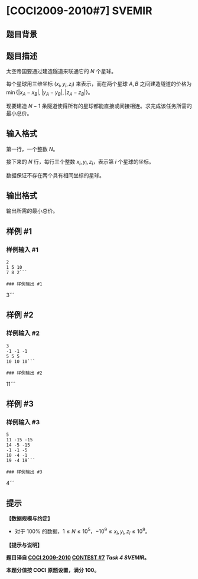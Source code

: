 # [COCI2009-2010#7] SVEMIR

## 题目背景



## 题目描述

太空帝国要通过建造隧道来联通它的 $N$ 个星球。

每个星球用三维坐标 $(x_i,y_i,z_i)$ 来表示，而在两个星球 $A,B$ 之间建造隧道的价格为 $\min\{|x_A-x_B|,|y_A-y_B|,|z_A-z_B|\}$。

现要建造 $N-1$ 条隧道使得所有的星球都能直接或间接相连。求完成该任务所需的最小总价。

## 输入格式

第一行，一个整数 $N$。

接下来的 $N$ 行，每行三个整数 $x_i,y_i,z_i$，表示第 $i$ 个星球的坐标。

数据保证不存在两个具有相同坐标的星球。

## 输出格式

输出所需的最小总价。

## 样例 #1

### 样例输入 #1
```
2
1 5 10
7 8 2```

### 样例输出 #1

```
3```

## 样例 #2

### 样例输入 #2
```
3
-1 -1 -1
5 5 5
10 10 10```

### 样例输出 #2

```
11```

## 样例 #3

### 样例输入 #3
```
5
11 -15 -15
14 -5 -15
-1 -1 -5
10 -4 -1
19 -4 19```

### 样例输出 #3

```
4```

## 提示

**【数据规模与约定】**

- 对于 $100\%$ 的数据，$1 \le N \le 10^5$，$-10^9 \le x_i,y_i,z_i \le 10^9$。

**【提示与说明】**

**题目译自 [COCI 2009-2010](https://hsin.hr/coci/archive/2009_2010/) [CONTEST #7](https://hsin.hr/coci/archive/2009_2010/contest7_tasks.pdf) _Task 4 SVEMIR_。**

**本题分值按 COCI 原题设置，满分 $100$。**
